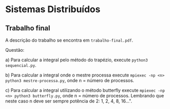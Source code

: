 # Sistemas Distribuídos

## Trabalho final

A descrição do trabalho se encontra em `trabalho-final.pdf`.

Questão:

a) Para calcular a integral pelo método do trapézio, execute `python3 sequencial.py`.

b) Para calcular a integral onde o mestre processa execute `mpiexec -np <n> python3 mestre-processa.py`, onde n = número de processos.

c) Para calcular a integral utilizando o método butterfly execute `mpiexec -np <n> python3 butterfly.py`, onde n = número de processos. Lembrando que neste caso n deve ser sempre potência de 2: 1, 2, 4, 8, 16...".
